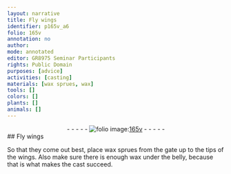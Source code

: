 ```yaml
---
layout: narrative
title: Fly wings
identifier: p165v_a6
folio: 165v
annotation: no
author:
mode: annotated
editor: GR8975 Seminar Participants
rights: Public Domain
purposes: [advice]
activities: [casting]
materials: [wax sprues, wax]
tools: []
colors: []
plants: []
animals: []
---
```


 <div class="folio" align="center">- - - - - <a href="http://gallica.bnf.fr/ark:/12148/btv1b10500001g/f336.image" target="_blank"><img src="https://cu-mkp.github.io/GR8975-edition/assets/photo-icon.png" alt="folio image: " style="display:inline-block; margin-bottom:-3px;"/>165v</a> - - - - - </div> <span class="activity"></span> 
## Fly wings

 
So that they come out best, place <span class="material">wax sprues</span> from the gate up to the tips of the wings. Also make sure there is enough <span class="material">wax</span> under the belly, because that is what makes the cast succeed.
 <span class="figure"></span> 